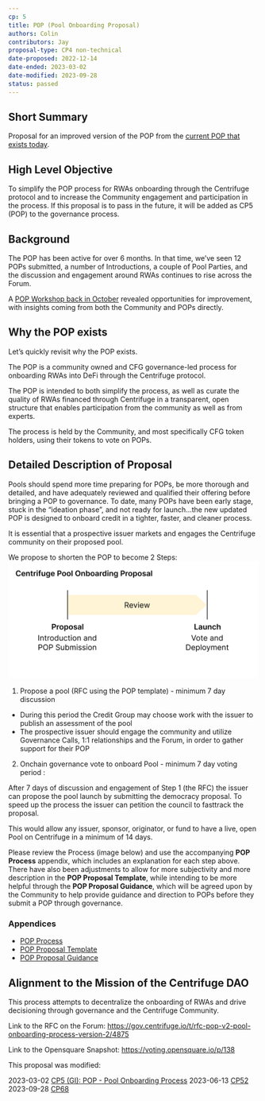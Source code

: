 ```yaml
---
cp: 5
title: POP (Pool Onboarding Proposal)
authors: Colin
contributors: Jay
proposal-type: CP4 non-technical
date-proposed: 2022-12-14
date-ended: 2023-03-02
date-modified: 2023-09-28
status: passed
---
```


## Short Summary
Proposal for an improved version of the POP from the [current POP that exists today](https://gov.centrifuge.io/t/introducing-the-pool-onboarding-proposal-pop/3846).

## High Level Objective
To simplify the POP process for RWAs onboarding through the Centrifuge protocol and to increase the Community engagement and participation in the process. If this proposal is to pass in the future, it will be added as CP5 (POP) to the governance process.

## Background
The POP has been active for over 6 months. In that time, we’ve seen 12 POPs submitted, a number of Introductions, a couple of Pool Parties, and the discussion and engagement around RWAs continues to rise across the Forum.

A [POP Workshop back in October](https://gov.centrifuge.io/t/the-pop-workshop-what-s-next-for-the-pool-onboarding-proposal/4665) revealed opportunities for improvement, with insights coming from both the Community and POPs directly.

## Why the POP exists
Let’s quickly revisit why the POP exists.

The POP is a community owned and CFG governance-led process for onboarding RWAs into DeFi through the Centrifuge protocol.

The POP is intended to both simplify the process, as well as curate the quality of RWAs financed through Centrifuge in a transparent, open structure that enables participation from the community as well as from experts.

The process is held by the Community, and most specifically CFG token holders, using their tokens to vote on POPs.

## Detailed Description of Proposal
Pools should spend more time preparing for POPs, be more thorough and detailed, and have adequately reviewed and qualified their offering before bringing a POP to governance. To date, many POPs have been early stage, stuck in the “ideation phase”, and not ready for launch...the new updated POP is designed to onboard credit in a tighter, faster, and cleaner process.

It is essential that a prospective issuer markets and engages the Centrifuge community on their proposed pool.

We propose to shorten the POP to become 2 Steps:
![](../CP5/Appendices/popv3s.png)

1. Propose a pool (RFC using the POP template) - minimum 7 day discussion

* During this period the Credit Group may choose work with the issuer to publish an assessment of the pool
* The prospective issuer should engage the community and utilize Governance Calls, 1:1 relationships and the Forum, in order to gather support for their POP

2. Onchain governance vote to onboard Pool - minimum 7 day voting period :

After 7 days of discussion and engagement of Step 1 (the RFC) the issuer can propose the pool launch by submitting the democracy proposal. To speed up the process the issuer can petition the council to fasttrack the proposal.

This would allow any issuer, sponsor, originator, or fund to have a live, open Pool on Centrifuge in a minimum of 14 days.

Please review the Process (image below) and use the accompanying **POP Process** appendix, which includes an explanation for each step above. There have also been adjustments to allow for more subjectivity and more description in the **POP Proposal Template**, while intending to be more helpful through the **POP Proposal Guidance**, which will be agreed upon by the Community to help provide guidance and direction to POPs before they submit a POP through governance.


### Appendices
* [POP Process](../CP5/Appendices/process.md)
* [POP Proposal Template](../CP5/Appendices/proposal-template.md)
* [POP Proposal Guidance](../CP5/Appendices/proposal-guidance.md)

## Alignment to the Mission of the Centrifuge DAO
This process attempts to decentralize the onboarding of RWAs and drive decisioning through governance and the Centrifuge Community.

Link to the RFC on the Forum: https://gov.centrifuge.io/t/rfc-pop-v2-pool-onboarding-process-version-2/4875

Link to the Opensquare Snapshot: https://voting.opensquare.io/p/138

This proposal was modified:

2023-03-02 [CP5 (GI): POP - Pool Onboarding Process](https://voting.opensquare.io/p/121)
2023-06-13 [CP52](https://github.com/centrifuge/cps/blob/main/cps/CP52.md) 
2023-09-28 [CP68](https://github.com/centrifuge/cps/blob/main/cps/CP68/CP68.md)  